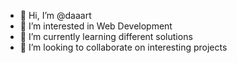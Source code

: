 - 👋 Hi, I’m @daaart
- 👀 I’m interested in Web Development
- 🌱 I’m currently learning different solutions
- 💞️ I’m looking to collaborate on interesting projects

<!---
daaart/daaart is a ✨ special ✨ repository because its `README.md` (this file) appears on your GitHub profile.
You can click the Preview link to take a look at your changes.
--->
